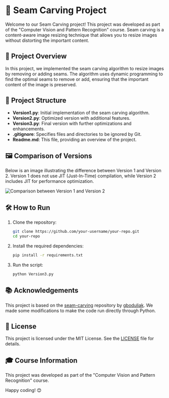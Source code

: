 # 📸 Seam Carving Project

Welcome to our Seam Carving project! This project was developed as part of the "Computer Vision and Pattern Recognition" course. Seam carving is a content-aware image resizing technique that allows you to resize images without distorting the important content. 

## 🚀 Project Overview

In this project, we implemented the seam carving algorithm to resize images by removing or adding seams. The algorithm uses dynamic programming to find the optimal seams to remove or add, ensuring that the important content of the image is preserved.

## 📂 Project Structure

- **Version1.py**: Initial implementation of the seam carving algorithm.
- **Version2.py**: Optimized version with additional features.
- **Version3.py**: Final version with further optimizations and enhancements.
- **.gitignore**: Specifies files and directories to be ignored by Git.
- **Readme.md**: This file, providing an overview of the project.

## 🖼️ Comparison of Versions

Below is an image illustrating the difference between Version 1 and Version 2. Version 1 does not use JIT (Just-In-Time) compilation, while Version 2 includes JIT for performance optimization.

![Comparison between Version 1 and Version 2](path/to/comparison_image.jpg)

## 🛠️ How to Run

1. Clone the repository:
    ```sh
    git clone https://github.com/your-username/your-repo.git
    cd your-repo
    ```

2. Install the required dependencies:
    ```sh
    pip install -r requirements.txt
    ```

3. Run the script:
    ```sh
    python Version3.py
    ```

## 📚 Acknowledgements

This project is based on the [seam-carving](https://github.com/gboduljak/seam-carving.git) repository by [gboduljak](https://github.com/gboduljak). We made some modifications to make the code run directly through Python.

## 📜 License

This project is licensed under the MIT License. See the [LICENSE](LICENSE) file for details.

## 🎓 Course Information

This project was developed as part of the "Computer Vision and Pattern Recognition" course.

Happy coding! 😊
